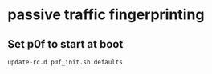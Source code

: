 # passive traffic fingerprinting

## Set p0f to start at boot

```
update-rc.d p0f_init.sh defaults
```

